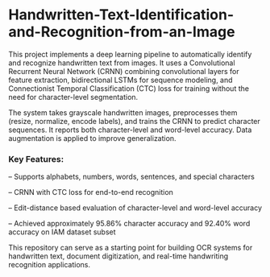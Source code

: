 # Handwritten-Text-Identification-and-Recognition-from-an-Image

This project implements a deep learning pipeline to automatically identify and recognize handwritten text from images. It uses a Convolutional Recurrent Neural Network (CRNN) combining convolutional layers for feature extraction, bidirectional LSTMs for sequence modeling, and Connectionist Temporal Classification (CTC) loss for training without the need for character-level segmentation.

The system takes grayscale handwritten images, preprocesses them (resize, normalize, encode labels), and trains the CRNN to predict character sequences. It reports both character-level and word-level accuracy. Data augmentation is applied to improve generalization.


### Key Features:
– Supports alphabets, numbers, words, sentences, and special characters

– CRNN with CTC loss for end-to-end recognition

– Edit-distance based evaluation of character-level and word-level accuracy

– Achieved approximately 95.86% character accuracy and 92.40% word accuracy on IAM dataset subset


This repository can serve as a starting point for building OCR systems for handwritten text, document digitization, and real-time handwriting recognition applications.

